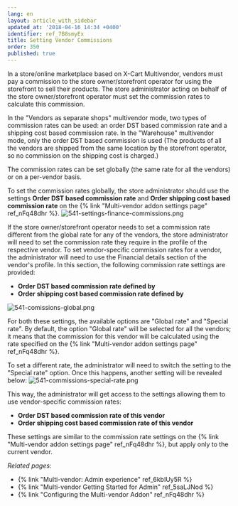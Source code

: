 ```yaml
---
lang: en
layout: article_with_sidebar
updated_at: '2018-04-16 14:34 +0400'
identifier: ref_7B8smyEx
title: Setting Vendor Commissions
order: 350
published: true
---
```

In a store/online marketplace based on X-Cart Multivendor, vendors must pay a commission to the store owner/storefront operator for using the storefront to sell their products. The store administrator acting on behalf of the store owner/storefront operator must set the commission rates to calculate this commission. 

In the "Vendors as separate shops" multivendor mode, two types of commission rates can be used: an order DST based commission rate and a shipping cost based commission rate. In the "Warehouse" multivendor mode, only the order DST based commission is used (The products of all the vendors are shipped from the same location by the storefront operator, so no commission on the shipping cost is charged.) 

The commission rates can be set globally (the same rate for all the vendors) or on a per-vendor basis.

To set the commission rates globally, the store administrator should use the settings **Order DST based commission rate** and **Order shipping cost based commission rate** on the {% link "Multi-vendor addon settings page" ref_nFq48dhr %}.
![541-settings-finance-commissions.png]({{site.baseurl}}/attachments/ref_7B8smyEx/541-settings-finance-commissions.png)

If the store owner/storefront operator needs to set a commission rate different from the global rate for any of the vendors, the store administrator will need to set the commission rate they require in the profile of the respective vendor. To set vendor-specific commission rates for a vendor, the administrator will need to use the Financial details section of the vendor's profile. In this section, the following commission rate settings are provided:
   
   * **Order DST based commission rate defined by**
   * **Order shipping cost based commission rate defined by**
   
   ![541-comissions-global.png]({{site.baseurl}}/attachments/ref_7B8smyEx/541-comissions-global.png)

For both these settings, the available options are "Global rate" and "Special rate". By default, the option "Global rate" will be selected for all the vendors; it means that the commission for this vendor will be calculated using the rate specified on the {% link "Multi-vendor addon settings page" ref_nFq48dhr %}. 

To set a different rate, the administrator will need to switch the setting to the "Special rate" option. Once this happens, another setting will be revealed below:
   ![541-commissions-special-rate.png]({{site.baseurl}}/attachments/ref_7B8smyEx/541-commissions-special-rate.png)

This way, the administrator will get access to the settings allowing them to use vendor-specific commission rates:

   * **Order DST based commission rate of this vendor**
   * **Order shipping cost based commission rate of this vendor**
   
These settings are similar to the commission rate settings on the {% link "Multi-vendor addon settings page" ref_nFq48dhr %}, but apply only to the current vendor.


_Related pages:_

   *  {% link "Multi-vendor: Admin experience" ref_6kbIUy5R %}
   *  {% link "Multi-vendor Getting Started for Admin" ref_5saLJNod %}
   *  {% link "Configuring the Multi-vendor Addon" ref_nFq48dhr %}

